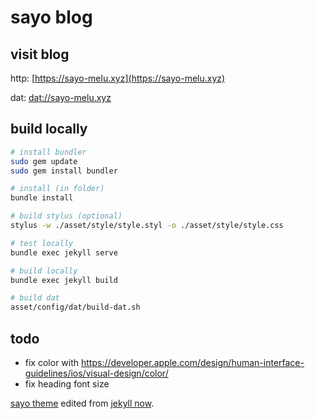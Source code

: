 # sayo blog

## visit blog

http: [https://sayo-melu.xyz](https://sayo-melu.xyz)

dat: [dat://sayo-melu.xyz](dat://sayo-melu.xyz)

## build locally

```sh
# install bundler
sudo gem update
sudo gem install bundler

# install (in folder)
bundle install

# build stylus (optional)
stylus -w ./asset/style/style.styl -o ./asset/style/style.css

# test locally
bundle exec jekyll serve

# build locally
bundle exec jekyll build

# build dat
asset/config/dat/build-dat.sh
```

## todo

- fix color with https://developer.apple.com/design/human-interface-guidelines/ios/visual-design/color/
- fix heading font size

[sayo theme](https://gitlab.com/sayo-melu/sayo-melu.xyz) edited from [jekyll now](https://github.com/barryclark/jekyll-now).
